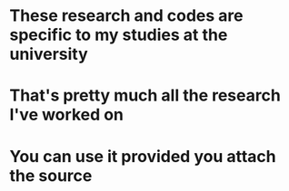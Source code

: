 # These research and codes are specific to my studies at the university
# That's pretty much all the research I've worked on
# You can use it provided you attach the source
